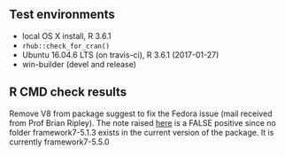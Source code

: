 ## Test environments
* local OS X install, R 3.6.1
* `rhub::check_for_cran()`
* Ubuntu 16.04.6 LTS (on travis-ci), R 3.6.1 (2017-01-27)
* win-builder (devel and release)

## R CMD check results
Remove V8 from package suggest to fix the Fedora issue (mail received from Prof Brian Ripley). The note raised [here](https://win-builder.r-project.org/incoming_pretest/shinyMobile_0.7.0_20200609_085042/Debian/00check.log) is a FALSE positive since no folder framework7-5.1.3 exists in the current version of the package. It is currently framework7-5.5.0
